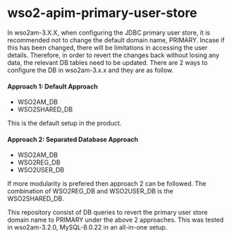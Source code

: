 # wso2-apim-primary-user-store
In wso2am-3.X.X, when configuring the JDBC primary user store, it is recommended not to change the default domain name, PRIMARY. Incase if this has been changed, there will be limitations in accessing the user details. Therefore, in order to revert the changes back without losing any data, the relevant DB tables need to be updated. 
There are 2 ways to configure the DB in wso2am-3.x.x and they are as follow.

#### Approach 1: Default Approach
 - WSO2AM_DB
 - WSO2SHARED_DB

This is the default setup in the product.
 
#### Approach 2: Separated Database Approach
 - WSO2AM_DB
 - WSO2REG_DB
 - WSO2USER_DB

If more modularity is prefered then approach 2 can be followed. The combination of WSO2REG_DB and WSO2USER_DB is the WSO2SHARED_DB.

This repository consist of DB queries to revert the primary user store domain name to PRIMARY under the above 2 approaches. This was tested in wso2am-3.2.0, MySQL-8.0.22 in an all-in-one setup.
